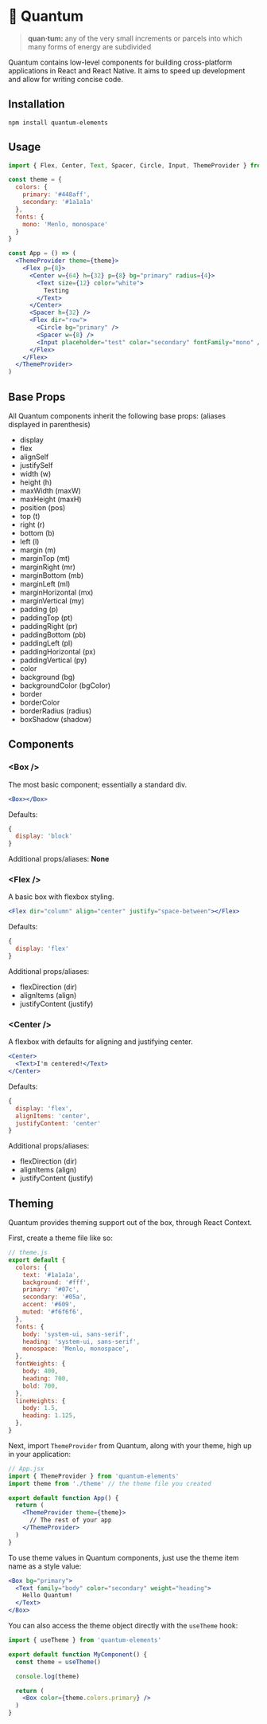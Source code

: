 # 🔬 Quantum

> **quan·tum:** any of the very small increments or parcels into which many forms of energy are subdivided

Quantum contains low-level components for building cross-platform applications in React and React Native. It aims to speed up development and allow for writing concise code.

## Installation

```
npm install quantum-elements
```

## Usage

```jsx
import { Flex, Center, Text, Spacer, Circle, Input, ThemeProvider } from 'quantum-elements'

const theme = {
  colors: {
    primary: '#448aff',
    secondary: '#1a1a1a'
  },
  fonts: {
    mono: 'Menlo, monospace'
  }
}

const App = () => (
  <ThemeProvider theme={theme}>
    <Flex p={8}>
      <Center w={64} h={32} p={8} bg="primary" radius={4}>
        <Text size={12} color="white">
          Testing
        </Text>
      </Center>
      <Spacer h={32} />
      <Flex dir="row">
        <Circle bg="primary" />
        <Spacer w={8} />
        <Input placeholder="test" color="secondary" fontFamily="mono" />
      </Flex>
    </Flex>
  </ThemeProvider>
)
```

## Base Props

All Quantum components inherit the following base props: (aliases displayed in parenthesis)
- display
- flex
- alignSelf
- justifySelf
- width (w)
- height (h)
- maxWidth (maxW)
- maxHeight (maxH)
- position (pos)
- top (t)
- right (r)
- bottom (b)
- left (l)
- margin (m)
- marginTop (mt)
- marginRight (mr)
- marginBottom (mb)
- marginLeft (ml)
- marginHorizontal (mx)
- marginVertical (my)
- padding (p)
- paddingTop (pt)
- paddingRight (pr)
- paddingBottom (pb)
- paddingLeft (pl)
- paddingHorizontal (px)
- paddingVertical (py)
- color
- background (bg)
- backgroundColor (bgColor)
- border
- borderColor
- borderRadius (radius)
- boxShadow (shadow)

## Components

### \<Box />

The most basic component; essentially a standard div.

```jsx
<Box></Box>
```

Defaults:
```js
{
  display: 'block'
}
```

Additional props/aliases: **None**

### \<Flex />

A basic box with flexbox styling.

```jsx
<Flex dir="column" align="center" justify="space-between"></Flex>
```

Defaults:
```js
{
  display: 'flex'
}
```

Additional props/aliases:
- flexDirection (dir)
- alignItems (align)
- justifyContent (justify)

### \<Center />

A flexbox with defaults for aligning and justifying center.

```jsx
<Center>
  <Text>I'm centered!</Text>
</Center>
```

Defaults:
```js
{
  display: 'flex',
  alignItems: 'center',
  justifyContent: 'center'
}
```

Additional props/aliases:
- flexDirection (dir)
- alignItems (align)
- justifyContent (justify)

## Theming

Quantum provides theming support out of the box, through React Context.

First, create a theme file like so:

```js
// theme.js
export default {
  colors: {
    text: '#1a1a1a',
    background: '#fff',
    primary: '#07c',
    secondary: '#05a',
    accent: '#609',
    muted: '#f6f6f6',
  },
  fonts: {
    body: 'system-ui, sans-serif',
    heading: 'system-ui, sans-serif',
    monospace: 'Menlo, monospace',
  },
  fontWeights: {
    body: 400,
    heading: 700,
    bold: 700,
  },
  lineHeights: {
    body: 1.5,
    heading: 1.125,
  },
}
```

Next, import `ThemeProvider` from Quantum, along with your theme, high up in your application:

```jsx
// App.jsx
import { ThemeProvider } from 'quantum-elements'
import theme from './theme' // the theme file you created

export default function App() {
  return (
    <ThemeProvider theme={theme}>
      // The rest of your app
    </ThemeProvider>
  )
}
```


To use theme values in Quantum components, just use the theme item name as a style value:

```jsx
<Box bg="primary">
  <Text family="body" color="secondary" weight="heading">
    Hello Quantum!
  </Text>
</Box>
```

You can also access the theme object directly with the `useTheme` hook:

```jsx
import { useTheme } from 'quantum-elements'

export default function MyComponent() {
  const theme = useTheme()

  console.log(theme)

  return (
    <Box color={theme.colors.primary} />
  )
}
```
